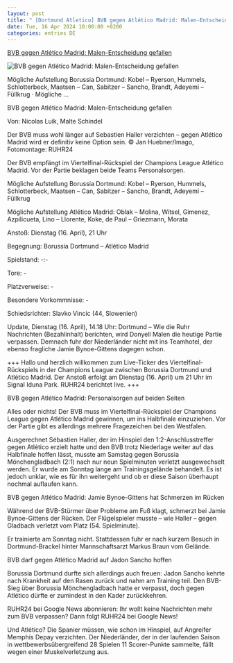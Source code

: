 ```yaml
---
layout: post
title: " [Dortmund Atletico] BVB gegen Atlético Madrid: Malen-Entscheidung gefallen"
date: Tue, 16 Apr 2024 10:00:00 +0200
categories: entries DE
---
```

[BVB gegen Atlético Madrid: Malen-Entscheidung gefallen](https://www.ruhr24.de/bvb/bvb-atletico-madrid-champions-league-aufstellung-malen-bynoe-gittens-haller-borussia-dortmund-zr-93011427.html)

![BVB gegen Atlético Madrid: Malen-Entscheidung gefallen](https://www.ruhr24.de/assets/images/34/337/34337775-bvb-montage-um-sebastien-haller-2jb6NWG0DAfe.jpg)

Mögliche Aufstellung Borussia Dortmund: Kobel – Ryerson, Hummels, Schlotterbeck, Maatsen – Can, Sabitzer – Sancho, Brandt, Adeyemi – Füllkrug · Mögliche ...

BVB gegen Atlético Madrid: Malen-Entscheidung gefallen

Von: Nicolas Luik, Malte Schindel

Der BVB muss wohl länger auf Sebastien Haller verzichten – gegen Atlético Madrid wird er definitiv keine Option sein. © Jan Huebner/Imago, Fotomontage: RUHR24

Der BVB empfängt im Viertelfinal-Rückspiel der Champions League Atlético Madrid. Vor der Partie beklagen beide Teams Personalsorgen.

Mögliche Aufstellung Borussia Dortmund: Kobel – Ryerson, Hummels, Schlotterbeck, Maatsen – Can, Sabitzer – Sancho, Brandt, Adeyemi – Füllkrug

Mögliche Aufstellung Atlético Madrid: Oblak – Molina, Witsel, Gimenez, Azpilicueta, Lino – Llorente, Koke, de Paul – Griezmann, Morata

Anstoß: Dienstag (16. April), 21 Uhr

Begegnung: Borussia Dortmund – Atlético Madrid

Spielstand: -:-

Tore: -

Platzverweise: -

Besondere Vorkommnisse: -

Schiedsrichter: Slavko Vincic (44, Slowenien)

Update, Dienstag (16. April), 14.18 Uhr: Dortmund – Wie die Ruhr Nachrichten (Bezahlinhalt) berichten, wird Donyell Malen die heutige Partie verpassen. Demnach fuhr der Niederländer nicht mit ins Teamhotel, der ebenso fragliche Jamie Bynoe-Gittens dagegen schon.

+++ Hallo und herzlich willkommen zum Live-Ticker des Viertelfinal-Rückspiels in der Champions League zwischen Borussia Dortmund und Atlético Madrid. Der Anstoß erfolgt am Dienstag (16. April) um 21 Uhr im Signal Iduna Park. RUHR24 berichtet live. +++

BVB gegen Atlético Madrid: Personalsorgen auf beiden Seiten

Alles oder nichts! Der BVB muss im Viertelfinal-Rückspiel der Champions League gegen Atlético Madrid gewinnen, um ins Halbfinale einzuziehen. Vor der Partie gibt es allerdings mehrere Fragezeichen bei den Westfalen.

Ausgerechnet Sébastien Haller, der im Hinspiel den 1:2-Anschlusstreffer gegen Atlético erzielt hatte und den BVB trotz Niederlage weiter auf das Halbfinale hoffen lässt, musste am Samstag gegen Borussia Mönchengladbach (2:1) nach nur neun Spielminuten verletzt ausgewechselt werden. Er wurde am Sonntag lange am Trainingsgelände behandelt. Es ist jedoch unklar, wie es für ihn weitergeht und ob er diese Saison überhaupt nochmal auflaufen kann.

BVB gegen Atlético Madrid: Jamie Bynoe-Gittens hat Schmerzen im Rücken

Während der BVB-Stürmer über Probleme am Fuß klagt, schmerzt bei Jamie Bynoe-Gittens der Rücken. Der Flügelspieler musste – wie Haller – gegen Gladbach verletzt vom Platz (54. Spielminute).

Er trainierte am Sonntag nicht. Stattdessen fuhr er nach kurzem Besuch in Dortmund-Brackel hinter Mannschaftsarzt Markus Braun vom Gelände.

BVB darf gegen Atlético Madrid auf Jadon Sancho hoffen

Borussia Dortmund durfte sich allerdings auch freuen: Jadon Sancho kehrte nach Krankheit auf den Rasen zurück und nahm am Training teil. Den BVB-Sieg über Borussia Mönchengladbach hatte er verpasst, doch gegen Atlético dürfte er zumindest in den Kader zurückkehren.

RUHR24 bei Google News abonnieren: Ihr wollt keine Nachrichten mehr zum BVB verpassen? Dann folgt RUHR24 bei Google News!

Und Atlético? Die Spanier müssen, wie schon im Hinspiel, auf Angreifer Memphis Depay verzichten. Der Niederländer, der in der laufenden Saison in wettbewerbsübergreifend 28 Spielen 11 Scorer-Punkte sammelte, fällt wegen einer Muskelverletzung aus.

